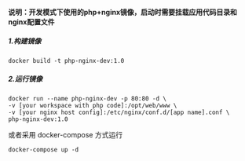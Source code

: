 #### 说明：开发模式下使用的php+nginx镜像，启动时需要挂载应用代码目录和nginx配置文件

##### 1.构建镜像
```
docker build -t php-nginx-dev:1.0
```

##### 2.运行镜像
```
docker run --name php-nginx-dev -p 80:80 -d \
-v [your workspace with php code]:/opt/web/www \
-v [your nginx host config]:/etc/nginx/conf.d/[app name].conf \
php-nginx-dev:1.0
```
或者采用 docker-compose 方式运行
```
docker-compose up -d
```

